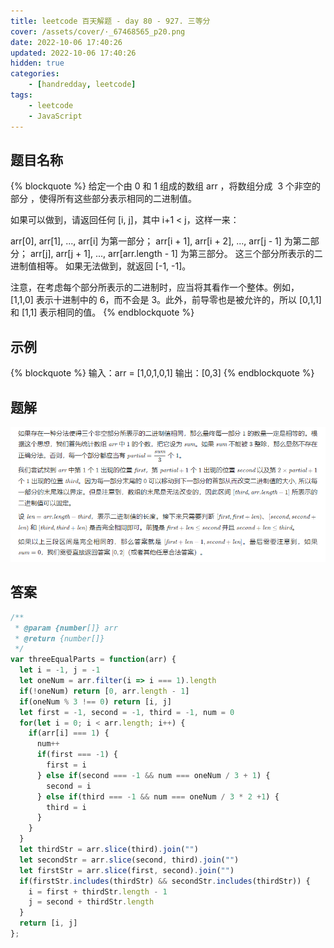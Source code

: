 ```yaml
---
title: leetcode 百天解题 - day 80 - 927. 三等分
cover: /assets/cover/·_67468565_p20.png
date: 2022-10-06 17:40:26
updated: 2022-10-06 17:40:26
hidden: true
categories:
    - [handredday, leetcode]
tags:
    - leetcode
    - JavaScript
---
```


## 题目名称

{% blockquote %}
给定一个由 0 和 1 组成的数组 arr ，将数组分成  3 个非空的部分 ，使得所有这些部分表示相同的二进制值。

如果可以做到，请返回任何 [i, j]，其中 i+1 < j，这样一来：

arr[0], arr[1], ..., arr[i] 为第一部分；
arr[i + 1], arr[i + 2], ..., arr[j - 1] 为第二部分；
arr[j], arr[j + 1], ..., arr[arr.length - 1] 为第三部分。
这三个部分所表示的二进制值相等。
如果无法做到，就返回 [-1, -1]。

注意，在考虑每个部分所表示的二进制时，应当将其看作一个整体。例如，[1,1,0] 表示十进制中的 6，而不会是 3。此外，前导零也是被允许的，所以 [0,1,1] 和 [1,1] 表示相同的值。
{% endblockquote %}

## 示例

{% blockquote %}
输入：arr = [1,0,1,0,1]
输出：[0,3]
{% endblockquote %}


## 题解

![官方题解](/assets/blogImg/927.png)

## 答案

~~~js
/**
 * @param {number[]} arr
 * @return {number[]}
 */
var threeEqualParts = function(arr) {
  let i = -1, j = -1
  let oneNum = arr.filter(i => i === 1).length
  if(!oneNum) return [0, arr.length - 1]
  if(oneNum % 3 !== 0) return [i, j]
  let first = -1, second = -1, third = -1, num = 0
  for(let i = 0; i < arr.length; i++) {
    if(arr[i] === 1) {
      num++
      if(first === -1) {
        first = i
      } else if(second === -1 && num === oneNum / 3 + 1) {
        second = i
      } else if(third === -1 && num === oneNum / 3 * 2 +1) {
        third = i
      }
    }
  }
  let thirdStr = arr.slice(third).join("")
  let secondStr = arr.slice(second, third).join("")
  let firstStr = arr.slice(first, second).join("")
  if(firstStr.includes(thirdStr) && secondStr.includes(thirdStr)) {
    i = first + thirdStr.length - 1
    j = second + thirdStr.length
  }
  return [i, j]
};

~~~